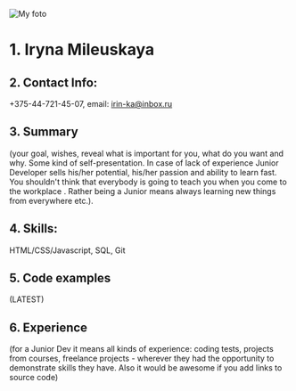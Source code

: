 
![My foto](https://pp.userapi.com/c850232/v850232312/405f1/WS3yICCaSss.jpg)
# 1. **Iryna Mileuskaya**
## 2. __Contact Info:__  
+375-44-721-45-07, email: irin-ka@inbox.ru
## 3. __Summary__ 
(your goal, wishes, reveal what is important for you, what do you want and why.
Some kind of self-presentation. In case of lack of experience  Junior Developer sells his/her potential, his/her passion and ability to learn fast. You shouldn't think that everybody is going to teach you when you come to the workplace . Rather being a Junior means always
learning new things from everywhere etc.).
## 4. __Skills:__ 
HTML/CSS/Javascript, SQL, Git
## 5. __Code examples__
 (LATEST)
## 6. __Experience__
 (for a Junior Dev it means all kinds of experience: coding tests, projects from courses,
freelance projects - wherever they had the opportunity to demonstrate skills they have.
Also it would be awesome if you add links to source code)
